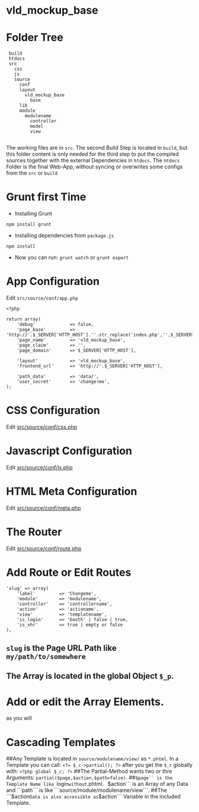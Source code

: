 
vld_mockup_base
==============================================

# Folder Tree
```
 build
 htdocs
 src
   css
   js
   source
     conf
     layout
       vld_mockup_base
         base
     lib
     module
       modulename
         controller
         model
         view
   
```

The working files are in ```src```. The second Build Step is located in ```build```, but this folder content is only needed for the third step to put the compiled sources together with the external Dependencies in ```htdocs```.
The ```htdocs``` Folder is the final Web-App, without syncing or overwrites some configs from the ```src``` or ```build```



# Grunt first Time

- Installing Grunt
```
npm install grunt
```

- Installing dependencies from ```package.js```
```
npm install
```

- Now you can run:
```grunt watch```
or
```grunt export```



# App Configuration

Edit ```src/source/conf/app.php``` 

```
<?php

return array(
    'debug'             => false,
    'page_base'         => 'http://'.$_SERVER['HTTP_HOST'].''.str_replace('index.php','',$_SERVER['PHP_SELF']),
    'page_name'         => 'vld_mockup_base', 
    'page_claim'        => '',
    'page_domain'       => $_SERVER['HTTP_HOST'],
    
    'layout'            => 'vld_mockup_base',
    'frontend_url'      => 'http://'.$_SERVER['HTTP_HOST'],
    
    'path_data'         => 'data/',     
    'user_secret'       => 'change!me',
);
```

# CSS Configuration

Edit [src/source/conf/css.php](https://github.com/seekwhencer/Mockup-base/blob/master/src/source/conf/css.php "src/source/conf/css.php")

# Javascript Configuration

Edit [src/source/conf/js.php](https://github.com/seekwhencer/Mockup-base/blob/master/src/source/conf/js.php "src/source/conf/js.php")

# HTML Meta Configuration

Edit [src/source/conf/meta.php](https://github.com/seekwhencer/Mockup-base/blob/master/src/source/conf/meta.php "src/source/conf/meta.php")

# The Router

Edit [src/source/conf/route.php](https://github.com/seekwhencer/Mockup-base/blob/master/src/source/conf/route.php "src/source/conf/route.php") 

# Add Route or Edit Routes

```
'slug' => array(
    'label'         => 'Changeme',
    'module'        => 'modulename',
    'controller'    => 'controllername',
    'action'        => 'actioname',
    'view'          => 'templatename',
    'is_login'      => 'booth' | false | true,
    'is_xhr'        => true | empty or false
),
````

## ```slug``` is the Page URL Path like ```my/path/to/somewhere```
## The Array is located in the global Object ```$_p```.

# Add or edit the Array Elements.

as you will

# Cascading Templates

##Any Template is located in ```source/modulename/view/``` as ```*.phtml```. In a Template you can call: ``` <?= $_c->partial(); ?> ``` after you get the ```$_c``` globally with: ```<?php global $_c; ?>```
##The Partial-Method wants two or thre Arguments: ``` partial($page,$action,$path=false) ```.
##```$page`` is the Template Name like ```login``` without ```.phtml```. ```$action``` is an Array of any Data and ```path``` is like ```source/module/modulename/view```.
##The ```$action``` Data is also accessible as ```$action``` Variable in the included Template.



